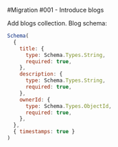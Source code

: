 #Migration #001 - Introduce blogs

Add blogs collection.
Blog schema:

```js
Schema(
  {
    title: {
      type: Schema.Types.String,
      required: true,
    },
    description: {
      type: Schema.Types.String,
      required: true,
    },
    ownerId: {
      type: Schema.Types.ObjectId,
      required: true,
    },
  },
  { timestamps: true }
)
```

